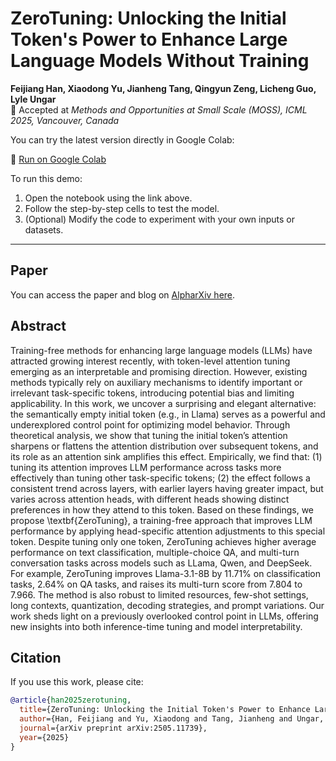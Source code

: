 # ZeroTuning: Unlocking the Initial Token's Power to Enhance Large Language Models Without Training

**Feijiang Han, Xiaodong Yu, Jianheng Tang, Qingyun Zeng, Licheng Guo, Lyle Ungar**  
📌 Accepted at *Methods and Opportunities at Small Scale (MOSS), ICML 2025, Vancouver, Canada*



You can try the latest version directly in Google Colab:

🔗 [Run on Google Colab](https://colab.research.google.com/drive/1JUBOZqMxfbMR1-rRowJkh8xw60JWb12V?usp=sharing)

To run this demo:

1. Open the notebook using the link above.
2. Follow the step-by-step cells to test the model.
3. (Optional) Modify the code to experiment with your own inputs or datasets.



---

##  Paper 

You can access the paper and blog on [AlpharXiv here](https://www.alphaxiv.org/abs/2505.11739).

## Abstract

Training-free methods for enhancing large language models (LLMs) have attracted growing interest recently, with token-level attention tuning emerging as an interpretable and promising direction. However, existing methods typically rely on auxiliary mechanisms to identify important or irrelevant task-specific tokens, introducing potential bias and limiting applicability.
In this work, we uncover a surprising and elegant alternative: the semantically empty initial token (e.g., <BOS> in Llama) serves as a powerful and underexplored control point for optimizing model behavior. Through theoretical analysis, we show that tuning the initial token’s attention sharpens or flattens the attention distribution over subsequent tokens, and its role as an attention sink amplifies this effect. Empirically, we find that: (1) tuning its attention improves LLM performance across tasks more effectively than tuning other task-specific tokens; (2) the effect follows a consistent trend across layers, with earlier layers having greater impact, but varies across attention heads, with different heads showing distinct preferences in how they attend to this token.
Based on these findings, we propose \textbf{ZeroTuning}, a training-free approach that improves LLM performance by applying head-specific attention adjustments to this special token. Despite tuning only one token, ZeroTuning achieves higher average performance on text classification, multiple-choice QA, and multi-turn conversation tasks across models such as LLama, Qwen, and DeepSeek. For example, ZeroTuning improves Llama-3.1-8B by 11.71\% on classification tasks, 2.64\% on QA tasks, and raises its multi-turn score from 7.804 to 7.966. The method is also robust to limited resources, few-shot settings, long contexts, quantization, decoding strategies, and prompt variations.
Our work sheds light on a previously overlooked control point in LLMs, offering new insights into both inference-time tuning and model interpretability.

##  Citation

If you use this work, please cite:

```bibtex
@article{han2025zerotuning,
  title={ZeroTuning: Unlocking the Initial Token's Power to Enhance Large Language Models Without Training},
  author={Han, Feijiang and Yu, Xiaodong and Tang, Jianheng and Ungar, Lyle},
  journal={arXiv preprint arXiv:2505.11739},
  year={2025}
}
```
